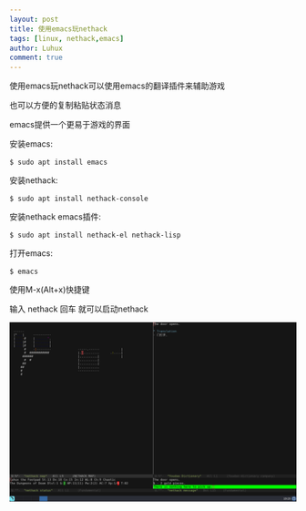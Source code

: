 ```yaml
---
layout: post
title: 使用emacs玩nethack
tags: [linux, nethack,emacs]
author: Luhux
comment: true
---
```


使用emacs玩nethack可以使用emacs的翻译插件来辅助游戏

也可以方便的复制粘贴状态消息

emacs提供一个更易于游戏的界面


安装emacs:

	$ sudo apt install emacs
	
安装nethack:

	$ sudo apt install nethack-console
	
安装nethack emacs插件:

	$ sudo apt install nethack-el nethack-lisp

打开emacs:
	
	$ emacs
	
使用M-x(Alt+x)快捷键

输入 nethack 回车 就可以启动nethack

![nethackonemacs](https://raw.githubusercontent.com/luhux/images/master/Nethack_On_emacs.png)
